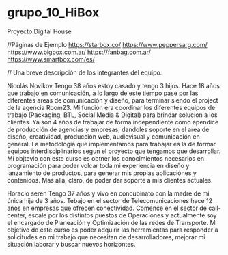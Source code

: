 # grupo_10_HiBox
Proyecto Digital House

//Páginas de Ejemplo
https://starbox.co/
https://www.peppersarg.com/
https://www.bigbox.com.ar/
https://fanbag.com.ar/
https://www.smartbox.com/es/

// Una breve descripción de los integrantes del equipo.

Nicolás Novikov
Tengo 38 años estoy casado y tengo 3 hijos.
Hace 18 años que trabajo en comunicación, a lo largo de este tiempo pase por las diferentes areas de comunicación y diseño, para terminar siendo el project de la agencia Room23. Mi función era coordinar los diferentes equipos de trabajo (Packaging, BTL, Social Media & Digital) para brindar solucion a los clientes.
Ya son 4 años de trabajar de forma independiente como apendice de producción de agencias y empresas, dandoles soporte en el area de diseño, creatividad, producción web, audiovisual y comunicación en general. La metodología que implementamos para trabajar es la de formar equipos interdisciplinarios segun el proyecto que tengamos que desarrollar.
Mi objtevio con este curso es obtner los conocimientos necesarios en programación para poder volcar toda mi experiencia en diseño y lanzamiento de productos, para generar mis propias aplicaciónes y contenidos. Mas alla, claro, de poder dar soporte a mis clientes actuales.

Horacio seren
Tengo 37 años y vivo en concubinato con la madre de mi única hija de 3 años.
Tebajo en el sector de Telecomunicaciones hace 12 años en empresas que ofrecen conectividad. Comence en el sector de call-center, escale por los distintos puestos de Operaciones y actualmente soy el encargado de Planeación y Optimización de las redes de Transporte.
Mi objetivo de este curso es poder adquirir las herramientas para responder a solicitudes en mi trabajo que necesitan de desarrolladores, mejorar mi situación laborar y buscar nuevos horizontes.